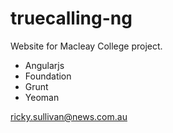 truecalling-ng
==============

Website for Macleay College project.

* Angularjs
* Foundation
* Grunt
* Yeoman

[ricky.sullivan@news.com.au](mailto://ricky.sullivan@news.com.au)
